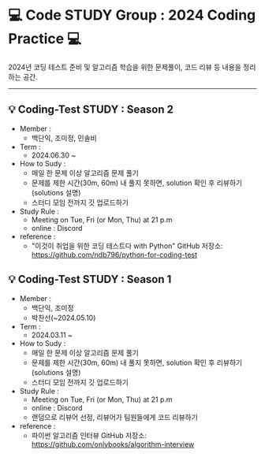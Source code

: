 # **💻 Code STUDY Group : ️2024 Coding Practice 💻️**
2024년 코딩 테스트 준비 및 알고리즘 학습을 위한 문제풀이, 코드 리뷰 등 내용을 정리하는 공간.   
  
---
## 💡 Coding-Test STUDY : Season 2
- Member :
   + 백단익, 조미정, 민솔비
- Term :
   + 2024.06.30 ~
- How to Sudy :
   + 매일 한 문제 이상 알고리즘 문제 풀기
   + 문제를 제한 시간(30m, 60m) 내 풀지 못하면, solution 확인 후 리뷰하기(solutions 설명)
   + 스터디 모임 전까지 깃 업로드하기
- Study Rule :
   + Meeting on Tue, Fri (or Mon, Thu) at 21 p.m
   + online : Discord
- reference :
   + "이것이 취업을 위한 코딩 테스트다 with Python" GitHub 저장소:   
   https://github.com/ndb796/python-for-coding-test
  
## 💡 Coding-Test STUDY : Season 1
- Member :
   + 백단익, 조미정
   + 박찬선(~2024.05.10)
- Term :
   + 2024.03.11 ~
- How to Sudy :
   + 매일 한 문제 이상 알고리즘 문제 풀기
   + 문제를 제한 시간(30m, 60m) 내 풀지 못하면, solution 확인 후 리뷰하기(solutions 설명)
   + 스터디 모임 전까지 깃 업로드하기
- Study Rule :
   + Meeting on Tue, Fri (or Mon, Thu) at 21 p.m
   + online : Discord
   + 랜덤으로 리뷰어 선정, 리뷰어가 팀원들에게 코드 리뷰하기
- reference :
   + 파이썬 알고리즘 인터뷰 GitHub 저장소:   
   https://github.com/onlybooks/algorithm-interview
